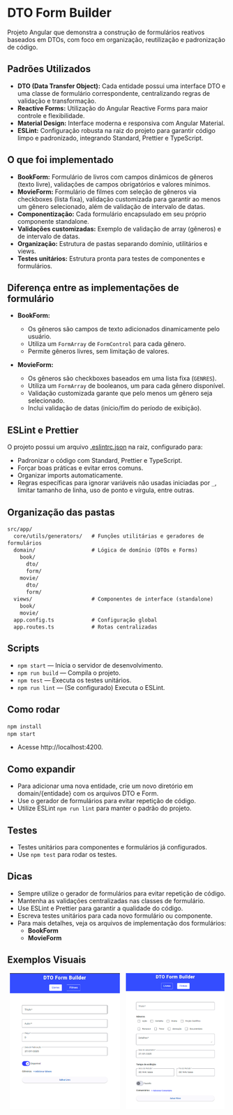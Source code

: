 # DTO Form Builder

Projeto Angular que demonstra a construção de formulários reativos baseados em DTOs, com foco em organização, reutilização e padronização de código.

## Padrões Utilizados

- **DTO (Data Transfer Object):** Cada entidade possui uma interface DTO e uma classe de formulário correspondente, centralizando regras de validação e transformação.
- **Reactive Forms:** Utilização do Angular Reactive Forms para maior controle e flexibilidade.
- **Material Design:** Interface moderna e responsiva com Angular Material.
- **ESLint:** Configuração robusta na raiz do projeto para garantir código limpo e padronizado, integrando Standard, Prettier e TypeScript.

## O que foi implementado

- **BookForm:** Formulário de livros com campos dinâmicos de gêneros (texto livre), validações de campos obrigatórios e valores mínimos.
- **MovieForm:** Formulário de filmes com seleção de gêneros via checkboxes (lista fixa), validação customizada para garantir ao menos um gênero selecionado, além de validação de intervalo de datas.
- **Componentização:** Cada formulário encapsulado em seu próprio componente standalone.
- **Validações customizadas:** Exemplo de validação de array (gêneros) e de intervalo de datas.
- **Organização:** Estrutura de pastas separando domínio, utilitários e views.
- **Testes unitários:** Estrutura pronta para testes de componentes e formulários.

## Diferença entre as implementações de formulário

- **BookForm:**  
  - Os gêneros são campos de texto adicionados dinamicamente pelo usuário.
  - Utiliza um `FormArray` de `FormControl` para cada gênero.
  - Permite gêneros livres, sem limitação de valores.

- **MovieForm:**  
  - Os gêneros são checkboxes baseados em uma lista fixa (`GENRES`).
  - Utiliza um `FormArray` de booleanos, um para cada gênero disponível.
  - Validação customizada garante que pelo menos um gênero seja selecionado.
  - Inclui validação de datas (início/fim do período de exibição).

## ESLint e Prettier

O projeto possui um arquivo [.eslintrc.json](.eslintrc.json) na raiz, configurado para:

- Padronizar o código com Standard, Prettier e TypeScript.
- Forçar boas práticas e evitar erros comuns.
- Organizar imports automaticamente.
- Regras específicas para ignorar variáveis não usadas iniciadas por `_`, limitar tamanho de linha, uso de ponto e vírgula, entre outras.

## Organização das pastas

```plaintext
src/app/
  core/utils/generators/   # Funções utilitárias e geradores de formulários
  domain/                  # Lógica de domínio (DTOs e Forms)
    book/
      dto/
      form/
    movie/
      dto/
      form/
  views/                   # Componentes de interface (standalone)
    book/
    movie/
  app.config.ts            # Configuração global
  app.routes.ts            # Rotas centralizadas
```

## Scripts

- `npm start` — Inicia o servidor de desenvolvimento.
- `npm run build` — Compila o projeto.
- `npm test` — Executa os testes unitários.
- `npm run lint` — (Se configurado) Executa o ESLint.

## Como rodar

```sh
npm install
npm start
```

- Acesse http://localhost:4200.

## Como expandir
- Para adicionar uma nova entidade, crie um novo diretório em domain/{entidade} com os arquivos DTO e Form.
- Use o gerador de formulários para evitar repetição de código.
- Utilize ESLint ``npm run lint`` para manter o padrão do projeto.

## Testes
- Testes unitários para componentes e formulários já configurados.
- Use ``npm test`` para rodar os testes.

## Dicas
- Sempre utilize o gerador de formulários para evitar repetição de código.
- Mantenha as validações centralizadas nas classes de formulário.
- Use ESLint e Prettier para garantir a qualidade do código.
- Escreva testes unitários para cada novo formulário ou componente.
- Para mais detalhes, veja os arquivos de implementação dos formulários:
  - **BookForm**
  - **MovieForm**

## Exemplos Visuais

<div align="center">
  <img src="public/form-books.png" alt="BookForm" width="50%" style="margin-right: 10px;" />
  <img src="public/form-movies.png" alt="MovieForm" width="45%" />
</div>
